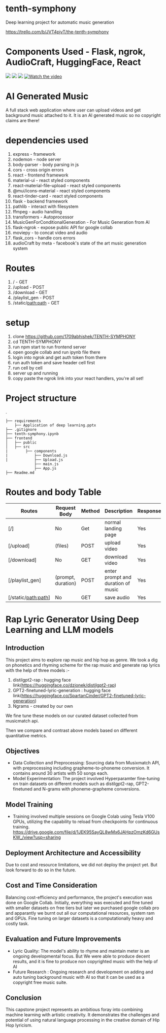 # tenth-symphony

Deep learning project for automatic music generation

https://trello.com/b/JVT4pjvT/the-tenth-symphony

# Components Used - Flask, ngrok, AudioCraft, HuggingFace, React

![](App.png)
![](Arch1.png)
![](Arch2.png)
[![Watch the video](Demo.png)](https://drive.google.com/file/d/1ZKc300vrjyt7tw0E81M1CGbfmBT8lfZB/view?usp=sharing)

# AI Generated Music

A full stack web application where user can upload videos and get background music attached to it. It is an AI generated music so no copyright claims are there!

# dependencies used

1. express - framework
2. nodemon - node server
3. body-parser - body parsing in js
4. cors - cross origin errors
5. react - frontend framework
6. material-ui - react styled components
7. react-material-file-upload - react styled components
8. @mui/icons-material - react styled components
9. react-tinder-card - react styled components
10. flask - backend framework
11. pathlib - interact with filesystem
12. ffmpeg - audio handling
13. transformers - Autoprocessor
14. MusicGenForConditionalGeneration - For Music Generation from AI
15. flask-ngrok - expose public API for google collab
16. moviepy - to concat video and audio
17. flask_cors - handle cors errors
18. audioCraft by meta - facebook's state of the art music generation system

# Routes

1. / - GET
2. /upload - POST
3. /download - GET
4. /playlist_gen - POST
5. /static/<path:path> - GET

# setup

1. clone https://github.com/1709abhishek/TENTH-SYMPHONY
2. cd TENTH-SYMPHONY
3. run npm start to run frontend server
4. open google collab and run ipynb file there
5. login into ngrok and get auth token from there
6. run auth token and save header cell first
7. run cell by cell
8. server up and running
9. copy paste the ngrok link into your react handlers, you're all set!

# Project structure

.

    ├── requirements
        ├── Application of deep learning.pptx
    ├── .gitignore
    ├── tenth-symphony.ipynb
    ├── frontend
    │   ├── public
    │   ├── src
    |        ├── components
    |            ├── Download.js
    |            ├── Upload.js
                 ├── main.js
                 ├── App.js
    ├── Readme.md

# Routes and body Table

| Routes                | Request Body       | Method | Description                        | Response |
| --------------------- | ------------------ | ------ | ---------------------------------- | -------- |
| [/]                   | No                 | Get    | normal landing page                | Yes      |
| [/upload]             | (files)            | POST   | upload video                       | Yes      |
| [/download]           | No                 | GET    | download video                     | Yes      |
| [/playlist_gen]       | (prompt, duration) | POST   | enter prompt and duration of music | Yes      |
| [/static/<path:path>] | No                 | GET    | save audio                         | Yes      |

# Rap Lyric Generator Using Deep Learning and LLM models

## Introduction

This project aims to explore rap music and hip hop as genre. We took a dig on phonetics and rhyming scheme for the rap music and generate rap lyrics with the help of three models :-

1. distilgpt2-rap : hugging face link(https://huggingface.co/dzionek/distilgpt2-rap)
2. GPT2-finetuned-lyric-generation : hugging face link(https://huggingface.co/SpartanCinder/GPT2-finetuned-lyric-generation)
3. Ngrams - created by our own

We fine tune these models on our curated dataset collected from musicmatch api.

Then we compare and contrast above models based on different quantitative metrics.

## Objectives

- Data Collection and Preprocessing: Sourcing data from Musixmatch API, with preprocessing including grapheme-to-phoneme conversion. It contains around 30 artists with 50 songs each.
- Model Experimentation: The project involved Hyperparamter fine-tuning on train datasets on different models such as distilgpt2-rap, GPT2-finetuned and N-grams with phoneme-grapheme conversions.

## Model Training

- Training involved multiple sessions on Google Colab using Tesla V100 GPUs, utilizing the capability to reload from checkpoints for continuous training.
  https://drive.google.com/file/d/1JEK95SayQL8wMx6JAHpzOmzKd6GUsKW_/view?usp=sharing

## Deployment Architecture and Accessibility

Due to cost and resource limitations, we did not deploy the project yet. But look forward to do so in the future.

## Cost and Time Consideration

Balancing cost-efficiency and performance, the project's execution was done on Google Collab. Initially, everything was executed and fine tuned with smaller datasets on free tiers but later we purchased google collab pro and apparantly we burnt out all our computational resources, system ram and GPUs. Fine tuning on larger datasets is a computationally heavy and costly task.

## Evaluation and Future Improvements

- Lyric Quality: The model's ability to rhyme and maintain meter is an ongoing developmental focus. But We were able to produce decent results, and it is fine to produce non copyrighted music with the help of AI
- Future Research : Ongoing research and development on adding and auto tuning background music with AI so that it can be used as a copyright free music suite.

## Conclusion

This capstone project represents an ambitious foray into combining machine learning with artistic creativity. It demonstrates the challenges and potential of using natural language processing in the creative domain of Hip Hop lyricism.
